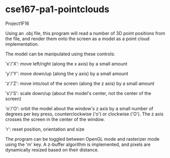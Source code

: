 # cse167-pa1-pointclouds

Project1F16

Using an .obj file, this program will read a number of 3D point positions from the file, and render them onto the screen as a model as a point cloud implementation.

The model can be manipulated using these controls:

'x'/'X': move left/right (along the x axis) by a small amount

'y'/'Y': move down/up (along the y axis) by a small amount

'z'/'Z': move into/out of the screen (along the z axis) by a small amount

's'/'S': scale down/up (about the model's center, not the center of the screen)

'o'/'O': orbit the model about the window's z axis by a small number of degrees per key press, counterclockwise ('o') or clockwise ('O'). The z axis crosses the screen in the center of the window. 

'r': reset position, orientation and size

The program can be toggled between OpenGL mode and rasterizer mode using the 'm' key. 
A z-buffer algorithm is implemented, and pixels are dynamically resized based on their distance. 
